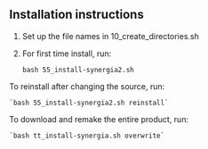 ## Installation instructions

1. Set up the file names in 10_create_directories.sh

2. For first time install, run:

    `bash 55_install-synergia2.sh`

To reinstall after changing the source, run:

    `bash 55_install-synergia2.sh reinstall`

To download and remake the entire product, run:

    `bash tt_install-synergia.sh overwrite`
